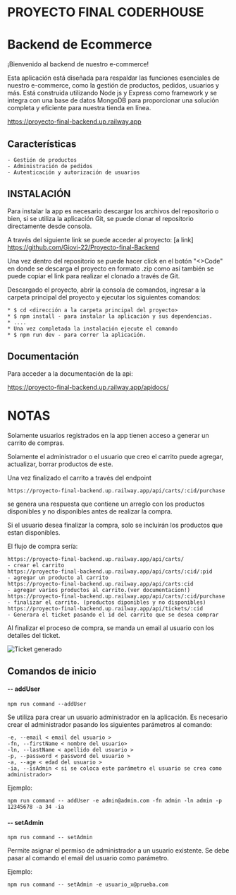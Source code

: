 #                                               PROYECTO FINAL CODERHOUSE

# Backend de Ecommerce

¡Bienvenido al backend de nuestro e-commerce!

Esta aplicación está diseñada para respaldar las funciones esenciales de nuestro e-commerce, como la gestión de productos, pedidos, usuarios y más. Está construida utilizando Node js y Express como framework y se integra con una base de datos MongoDB para proporcionar una solución completa y eficiente para nuestra tienda en línea.

https://proyecto-final-backend.up.railway.app
## Características

    - Gestión de productos
    - Administración de pedidos
    - Autenticación y autorización de usuarios

## INSTALACIÓN
Para instalar la app es necesario descargar los archivos del repositorio o bien, si se utiliza la aplicación Git, se puede clonar el repositorio directamente desde consola.

A través del siguiente link se puede acceder al proyecto: [a link] https://github.com/Giovi-22/Proyecto-final-Backend

Una vez dentro del repositorio se puede hacer click en el botón "<>Code" en donde se descarga el proyecto en formato .zip como así también se puede copiar el link para realizar el clonado a través de Git.

Descargado el proyecto, abrir la consola de comandos, ingresar a la carpeta principal del proyecto y ejecutar los siguientes comandos:

    * $ cd <dirección a la carpeta principal del proyecto> 
    * $ npm install - para instalar la aplicación y sus dependencias. 
    * ....
    * Una vez completada la instalación ejecute el comando 
    * $ npm run dev - para correr la aplicación.
## Documentación

Para acceder a la documentación de la api:

https://proyecto-final-backend.up.railway.app/apidocs/

# NOTAS
Solamente usuarios registrados en la app tienen acceso a generar un carrito de compras. 

Solamente el administrador o el usuario que creo el carrito puede agregar, actualizar, borrar productos de este.

Una vez finalizado el carrito a través del endpoint

    https://proyecto-final-backend.up.railway.app/api/carts/:cid/purchase

se genera una respuesta que contiene un arreglo con los productos disponibles y no disponibles antes de realizar la compra.

Si el usuario  desea finalizar la compra, solo se incluirán los productos que estan disponibles.

El flujo de compra sería:

    https://proyecto-final-backend.up.railway.app/api/carts/               - crear el carrito
    https://proyecto-final-backend.up.railway.app/api/carts/:cid/:pid      - agregar un producto al carrito
    https://proyecto-final-backend.up.railway.app/api/carts:cid             - agregar varios productos al carrito.(ver documentacion!)
    https://proyecto-final-backend.up.railway.app/api/carts/:cid/purchase  - finalizar el carrito. (productos diponibles y no disponibles)
    https://proyecto-final-backend.up.railway.app/api/tickets/:cid         - Generara el ticket pasando el id del carrito que se desea comprar

Al finalizar el proceso de compra,  se manda un email al usuario con los detalles del ticket.

![Ticket generado](https://github.com/Giovi-22/Proyecto-final-Backend/assets/98109747/bbfeaa55-ac35-4e4a-8fd8-37ac507e3a72)


## Comandos de inicio

#### -- addUser
``
npm run command --addUser
``

Se utiliza para crear un usuario administrador en la aplicación. 
Es necesario crear el administrador pasando los siguientes parámetros al comando:

    -e, --email < email del usuario >
    -fn, --firstName < nombre del usuario>
    -ln, --lastName < apellido del usuario >
    -p, --password < password del usuario >
    -a, --age < edad del usuario >
    -ia, --isAdmin < si se coloca este parámetro el usuario se crea como administrador>

Ejemplo:
``````Shell
npm run command -- addUser -e admin@admin.com -fn admin -ln admin -p 12345678 -a 34 -ia

``````

#### -- setAdmin
``
npm run command -- setAdmin
``

Permite asignar el permiso de administrador a un usuario existente.
Se debe pasar al comando el email del usuario como parámetro.

Ejemplo:

``
npm run command -- setAdmin -e usuario_x@prueba.com
``
